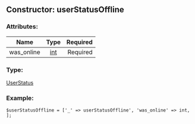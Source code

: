 ## Constructor: userStatusOffline  

### Attributes:

| Name     |    Type       | Required |
|----------|:-------------:|---------:|
|was\_online|[int](../types/int.md) | Required|
### Type: 

[UserStatus](../types/UserStatus.md)
### Example:

```
$userStatusOffline = ['_' => userStatusOffline', 'was_online' => int, ];
```
